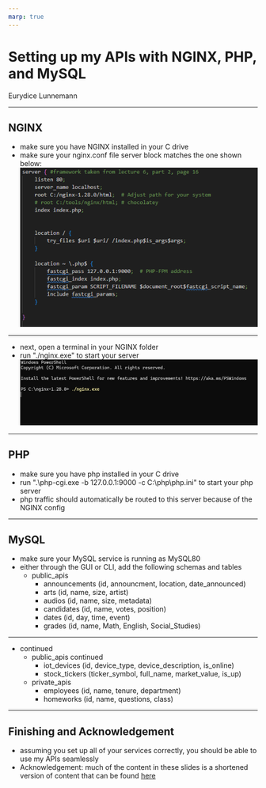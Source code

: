 ```yaml
---
marp: true
---
```


# Setting up my APIs with NGINX, PHP, and MySQL

Eurydice Lunnemann

---
## NGINX
- make sure you have NGINX installed in your C drive
- make sure your nginx.conf file server block matches the one shown below:
![alt text](img/config.png)
---
- next, open a terminal in your NGINX folder
- run "./nginx.exe" to start your server
![alt text](img/nginxexe.png)
---
## PHP
- make sure you have php installed in your C drive
- run ".\php-cgi.exe -b 127.0.0.1:9000 -c C:\php\php.ini" to start your php server
- php traffic should automatically be routed to this server because of the NGINX config
---
## MySQL
- make sure your MySQL service is running as MySQL80
- either through the GUI or CLI, add the following schemas and tables
    - public_apis
        - announcements (id, announcment, location, date_announced)
        - arts (id, name, size, artist)
        - audios (id, name, size, metadata)
        - candidates (id, name, votes, position)
        - dates (id, day, time, event)
        - grades (id, name, Math, English, Social_Studies)
---
- continued
    - public_apis continued
        - iot_devices (id, device_type, device_description, is_online)
        - stock_tickers (ticker_symbol, full_name, market_value, is_up)
    - private_apis
        - employees (id, name, tenure, department)
        - homeworks (id, name, questions, class)
---
## Finishing and Acknowledgement
- assuming you set up all of your services correctly, you should be able to use my APIs seamlessly
- Acknowledgement: much of the content in these slides is a shortened version of content that can be found [here](https://github.com/nkuase/ase230/tree/main/module1/lecture)